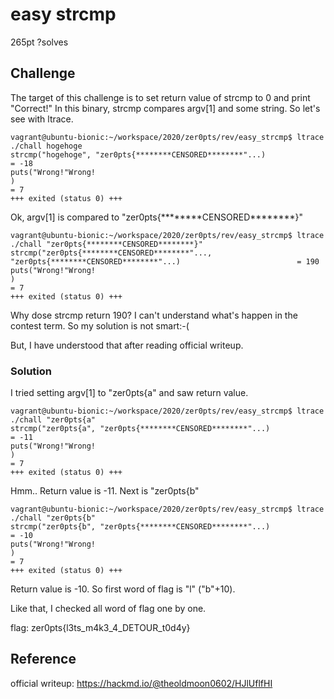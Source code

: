 # easy strcmp
265pt ?solves

## Challenge
The target of this challenge is to set return value of strcmp to 0 and print "Correct!"
In this binary, strcmp compares argv[1] and some string.
So let's see with ltrace.

```
vagrant@ubuntu-bionic:~/workspace/2020/zer0pts/rev/easy_strcmp$ ltrace ./chall hogehoge
strcmp("hogehoge", "zer0pts{********CENSORED********"...)                                                     = -18
puts("Wrong!"Wrong!
)                                                                                                = 7
+++ exited (status 0) +++
```
Ok, argv[1] is compared to "zer0pts{\*\*\*\*\*\*\*\*CENSORED\*\*\*\*\*\*\*\*}"

```
vagrant@ubuntu-bionic:~/workspace/2020/zer0pts/rev/easy_strcmp$ ltrace ./chall "zer0pts{********CENSORED********}"
strcmp("zer0pts{********CENSORED********"..., "zer0pts{********CENSORED********"...)                          = 190
puts("Wrong!"Wrong!
)                                                                                                = 7
+++ exited (status 0) +++
```
Why dose strcmp return 190?
I can't understand what's happen in the contest term.
So my solution is not smart:-(

But, I have understood that after reading official writeup.

### Solution
I tried setting argv[1] to "zer0pts{a" and saw return value.
```
vagrant@ubuntu-bionic:~/workspace/2020/zer0pts/rev/easy_strcmp$ ltrace ./chall "zer0pts{a"
strcmp("zer0pts{a", "zer0pts{********CENSORED********"...)                                                    = -11
puts("Wrong!"Wrong!
)                                                                                                = 7
+++ exited (status 0) +++
```
Hmm.. Return value is -11.
Next is "zer0pts{b"
```
vagrant@ubuntu-bionic:~/workspace/2020/zer0pts/rev/easy_strcmp$ ltrace ./chall "zer0pts{b"
strcmp("zer0pts{b", "zer0pts{********CENSORED********"...)                                                    = -10
puts("Wrong!"Wrong!
)                                                                                                = 7
+++ exited (status 0) +++
```
Return value is -10.
So first word of flag is "l" ("b"+10).

Like that, I checked all word of flag one by one.

flag: zer0pts{l3ts\_m4k3\_4\_DETOUR\_t0d4y}

## Reference
official writeup: https://hackmd.io/@theoldmoon0602/HJlUflfHI
